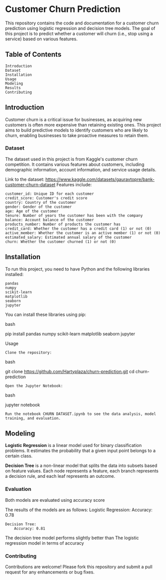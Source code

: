 # Customer Churn Prediction

This repository contains the code and documentation for a customer churn prediction using logistic regression and decision tree models. The goal of this project is to predict whether a customer will churn (i.e., stop using a service) based on various features.

## Table of Contents

    Introduction
    Dataset
    Installation
    Usage
    Modeling
    Results
    Contributing

## Introduction

Customer churn is a critical issue for businesses, as acquiring new customers is often more expensive than retaining existing ones. This project aims to build predictive models to identify customers who are likely to churn, enabling businesses to take proactive measures to retain them.

### Dataset
The dataset used in this project is from Kaggle's customer churn competition. It contains various features about customers, including demographic information, account information, and service usage details.

   Link to the dataset: https://www.kaggle.com/datasets/gauravtopre/bank-customer-churn-dataset
Features include:

    customer_id: Unique ID for each customer
    credit_score: Customer's credit score
    country: Country of the customer
    gender: Gender of the customer
    age: Age of the customer
    tenure: Number of years the customer has been with the company
    balance: Account balance of the customer
    products_number: Number of products the customer has
    credit_card: Whether the customer has a credit card (1) or not (0)
    active_member: Whether the customer is an active member (1) or not (0)
    estimated_salary: Estimated annual salary of the customer
    churn: Whether the customer churned (1) or not (0)

## Installation

To run this project, you need to have Python and the following libraries installed:

    pandas
    numpy
    scikit-learn
    matplotlib
    seaborn
    jupyter

You can install these libraries using pip:

bash

pip install pandas numpy scikit-learn matplotlib seaborn jupyter

Usage

    Clone the repository:

bash

git clone https://github.com/Hartyplaza/churn-prediction.git
cd churn-prediction

    Open the Jupyter Notebook:

bash

jupyter notebook

    Run the notebook CHURN DATASET.ipynb to see the data analysis, model training, and evaluation.

## Modeling

**Logistic Regression** is a linear model used for binary classification problems. It estimates the probability that a given input point belongs to a certain class.

**Decision Tree** is a non-linear model that splits the data into subsets based on feature values. Each node represents a feature, each branch represents a decision rule, and each leaf represents an outcome.

### Evaluation

Both models are evaluated using accuracy score

The results of the models are as follows:
    Logistic Regression:
        Accuracy: 0.78

    Decision Tree:
        Accuracy: 0.81
        

The decision tree model performs slightly better than The logistic regression model in terms of accuracy 

### Contributing

Contributions are welcome! Please fork this repository and submit a pull request for any enhancements or bug fixes.
